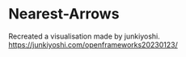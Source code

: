 # Nearest-Arrows
Recreated a visualisation made by junkiyoshi. https://junkiyoshi.com/openframeworks20230123/
